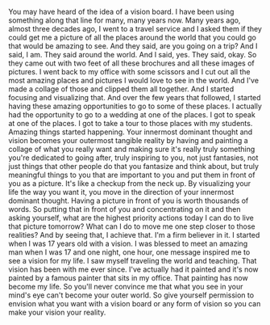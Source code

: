  You may have heard of the idea of a vision board. I have been using something along that line for many, many years now. Many years ago, almost three decades ago, I went to a travel service and I asked them if they could get me a picture of all the places around the world that you could go that would be amazing to see. And they said, are you going on a trip? And I said, I am. They said around the world. And I said, yes. They said, okay. So they came out with two feet of all these brochures and all these images of pictures. I went back to my office with some scissors and I cut out all the most amazing places and pictures I would love to see in the world. And I've made a collage of those and clipped them all together. And I started focusing and visualizing that. And over the few years that followed, I started having these amazing opportunities to go to some of these places. I actually had the opportunity to go to a wedding at one of the places. I got to speak at one of the places. I got to take a tour to those places with my students. Amazing things started happening. Your innermost dominant thought and vision becomes your outermost tangible reality by having and painting a collage of what you really want and making sure it's really truly something you're dedicated to going after, truly inspiring to you, not just fantasies, not just things that other people do that you fantasize and think about, but truly meaningful things to you that are important to you and put them in front of you as a picture. It's like a checkup from the neck up. By visualizing your life the way you want it, you move in the direction of your innermost dominant thought. Having a picture in front of you is worth thousands of words. So putting that in front of you and concentrating on it and then asking yourself, what are the highest priority actions today I can do to live that picture tomorrow? What can I do to move me one step closer to those realities? And by seeing that, I achieve that. I'm a firm believer in it. I started when I was 17 years old with a vision. I was blessed to meet an amazing man when I was 17 and one night, one hour, one message inspired me to see a vision for my life. I saw myself traveling the world and teaching. That vision has been with me ever since. I've actually had it painted and it's now painted by a famous painter that sits in my office. That painting has now become my life. So you'll never convince me that what you see in your mind's eye can't become your outer world. So give yourself permission to envision what you want with a vision board or any form of vision so you can make your vision your reality.